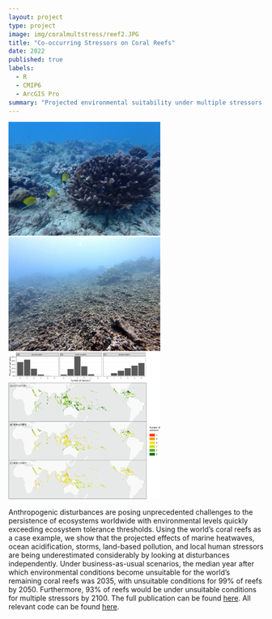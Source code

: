 ```yaml
---
layout: project
type: project
image: img/coralmultstress/reef2.JPG
title: "Co-occurring Stressors on Coral Reefs"
date: 2022
published: true
labels:
  - R
  - CMIP6
  - ArcGIS Pro
summary: "Projected environmental suitability under multiple stressors for coral reefs"
---
```


<div class="text-center p-4">
  <img width="300px" src="../img/coralmultstress/reef2.JPG" class="img-thumbnail" >
  <img width="300px" src="../img/coralmultstress/reef3.JPG" class="img-thumbnail" >
  <img width="300px" src="../img/coralmultstress/multstressfig.PNG" class="img-thumbnail" >
</div>

Anthropogenic disturbances are posing unprecedented challenges to the persistence of ecosystems worldwide with environmental levels quickly exceeding ecosystem tolerance thresholds. Using the world’s coral reefs as a case example, we show that the projected effects of marine heatwaves, ocean acidification, storms, land-based pollution, and local human stressors are being underestimated considerably by looking at disturbances independently. Under business-as-usual scenarios, the median year after which environmental conditions become unsuitable for the world’s remaining coral reefs was 2035, with unsuitable conditions for 99% of reefs by 2050. Furthermore, 93% of reefs would be under unsuitable conditions for multiple stressors by 2100. The full publication can be found [here](https://journals.plos.org/plosbiology/article?id=10.1371/journal.pbio.3001821). All relevant code can be found [here](https://github.com/rsetter/coral_expdate).
